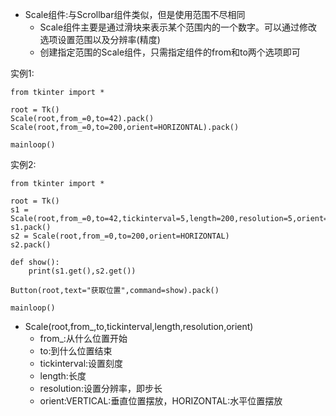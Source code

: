 

* Scale组件:与Scrollbar组件类似，但是使用范围不尽相同
  * Scale组件主要是通过滑块来表示某个范围内的一个数字。可以通过修改选项设置范围以及分辨率\(精度\)
  * 创建指定范围的Scale组件，只需指定组件的from和to两个选项即可

实例1:

```
from tkinter import *

root = Tk()
Scale(root,from_=0,to=42).pack()
Scale(root,from_=0,to=200,orient=HORIZONTAL).pack()

mainloop()
```

实例2:

```
from tkinter import *

root = Tk()
s1 = Scale(root,from_=0,to=42,tickinterval=5,length=200,resolution=5,orient=VERTICAL)
s1.pack()
s2 = Scale(root,from_=0,to=200,orient=HORIZONTAL)
s2.pack()

def show():
    print(s1.get(),s2.get())

Button(root,text="获取位置",command=show).pack()

mainloop()
```

* Scale\(root,from\_,to,tickinterval,length,resolution,orient\)
  * from\_:从什么位置开始
  * to:到什么位置结束
  * tickinterval:设置刻度
  * length:长度
  * resolution:设置分辨率，即步长
  * orient:VERTICAL:垂直位置摆放，HORIZONTAL:水平位置摆放



